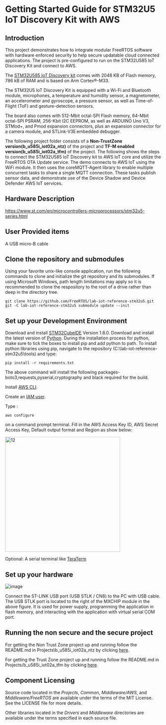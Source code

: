 # Getting Started Guide for STM32U5 IoT Discovery Kit with AWS

## Introduction

This project demonstrates how to integrate modular FreeRTOS software with hardware enforced security to help secure updatable cloud connected applications. The project is pre-configured to run on the STM32U585 IoT Discovery Kit and connect to AWS.

The [STM32U585 IoT Discovery kit](https://www.st.com/en/evaluation-tools/b-u585i-iot02a.html) comes with 2048 KB of Flash memory, 786 kB of RAM and is based on Arm Cortex®-M33.

The STM32U5 IoT Discovery Kit is equipped with a Wi-Fi and Bluetooth module, microphones, a temperature and humidity sensor, a magnetometer, an accelerometer and gyroscope, a pressure sensor, as well as Time-of-Flight (ToF) and gesture-detection sensors.

The board also comes with 512-Mbit octal-SPI Flash memory, 64-Mbit octal-SPI PSRAM, 256-Kbit I2C EEPROM, as well as ARDUINO Uno V3, STMod+, and Pmod expansion connectors, plus an expansion connector for a camera module, and STLink-V3E embedded debugger.

The following project folder consists of a **Non-TrustZone version(b_u585i_iot02a_ntz)** of the project and **TF-M enabled version(b_u585i_iot02a_tfm)** of the project. The following shows the steps to connect the STM32U585 IoT Discovery kit to AWS IoT core and utilize the FreeRTOS OTA Update service. The demo connects to AWS IoT using the WiFi module. It then uses the coreMQTT-Agent library to enable multiple concurrent tasks to share a single MQTT connection. These tasks publish sensor data, and demonstrate use of the Device Shadow and Device Defender AWS IoT services.

## Hardware Description

https://www.st.com/en/microcontrollers-microprocessors/stm32u5-series.html

##  User Provided items

A USB micro-B cable

## Clone the repository and submodules

Using your favorite unix-like console application, run the following commands to clone and initialize the git repository and its submodules. If using Microsoft Windows, path length limitations may apply so it is recommended to clone the respository to the root of a drive rather than deep in the directory tree.

```
git clone https://github.com/FreeRTOS/lab-iot-reference-stm32u5.git
git -C lab-iot-reference-stm32u5 submodule update --init
```

## Set up your Development Environment

Download and install [STM32CubeIDE](https://www.st.com/en/development-tools/stm32cubeide.html#get-software) Version 1.8.0.
Download and install the latest version of [Python](https://www.python.org/downloads/).
During the installation process for python, make sure to tick the boxes to install pip and add python to path.
To install python libraries using pip, navigate to the repository (C:\lab-iot-reference-stm32u5\tools) and type:

```
pip install -r requirements.txt
```
The above command will install the following packages-boto3,requests,pyserial,cryptography and black required for the build.

Install [AWS CLI](https://docs.aws.amazon.com/cli/latest/userguide/getting-started-install.html).

Create an [IAM user](https://docs.aws.amazon.com/IAM/latest/UserGuide/id_users_create.html).

Type :

```
aws configure
```
on a command prompt terminal. Fill in the AWS Access Key ID, AWS Secret Access Key, Default output format and Region as show below:

 <img width="371" alt="12" src="https://user-images.githubusercontent.com/44592967/153652474-eaa0f45e-654f-4eb0-986e-edce6d1af53f.PNG">

Optional: A serial terminal like [TeraTerm](https://osdn.net/projects/ttssh2/releases/)

## Set up your hardware

![image](https://user-images.githubusercontent.com/44592967/162077566-531f1bf3-d974-44ef-9409-06df1615cfd0.png)

Connect the ST-LINK USB port (USB STLK / CN8) to the PC with USB cable.  The USB STLK port is located to the right of the MXCHIP module in the above figure. It is used for power supply, programming the application in flash memory, and interacting with the application with virtual serial COM port.

## Running the non secure and the secure project

For getting the Non Trust Zone project up and running follow the README.md in
Projects\b_u585i_iot02a_ntz by clicking [here](Projects/b_u585i_iot02a_ntz/Readme.md).

For getting the Trust Zone project up and running follow the README.md in
Projects/b_u585i_iot02a_tfm by clicking [here](Projects/b_u585i_iot02a_tfm/Readme.md).

## Component Licensing

Source code located in the *Projects*, *Common*, *Middleware/AWS*, and *Middleware/FreeRTOS* are available under the terms of the MIT License. See the LICENSE file for more details.

Other libraries located in the *Drivers* and *Middleware* directories are available under the terms specified in each source file.
